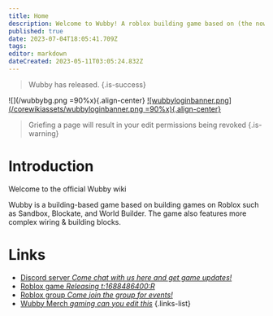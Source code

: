 ```yaml
---
title: Home
description: Welcome to Wubby! A roblox building game based on (the now content deleted) World Builder.
published: true
date: 2023-07-04T18:05:41.709Z
tags: 
editor: markdown
dateCreated: 2023-05-11T03:05:24.832Z
---
```


> Wubby has released.
{.is-success}




![](/wubbybg.png =90%x){.align-center}
[![wubbyloginbanner.png](/corewikiassets/wubbyloginbanner.png =90%x){.align-center}](https://shlink.choke.dev/WubbyWikiLogin)

> Griefing a page will result in your edit permissions being revoked
{.is-warning}


# Introduction

Welcome to the official Wubby wiki

Wubby is a building-based game based on building games on Roblox such as Sandbox, Blockate, and World Builder. The game also features more complex wiring & building blocks.

# Links
- [Discord server *Come chat with us here and get game updates!*](https://discord.gg/YHtthk2dYX)
- [Roblox game *Releasing t:1688486400:R*](https://www.roblox.com/games/12519560096/Wubby)
- [Roblox group *Come join the group for events!*](https://www.roblox.com/groups/16993480)
- [Wubby Merch *gaming can you edit this*](https://www.roblox.com/catalog?Category=1&CreatorName=Wubby%20Fan%20Club&CreatorType=Group&salesTypeFilter=1)
{.links-list}
